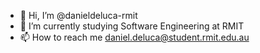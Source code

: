 - 👋 Hi, I’m @danieldeluca-rmit
- 🌱 I’m currently studying Software Engineering at RMIT
- 📫 How to reach me daniel.deluca@student.rmit.edu.au

<!---
danieldeluca-rmit/danieldeluca-rmit is a ✨ special ✨ repository because its `README.md` (this file) appears on your GitHub profile.
You can click the Preview link to take a look at your changes.
--->

